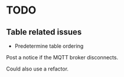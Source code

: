 # TODO

## Table related issues
- Predetermine table ordering

Post a notice if the MQTT broker disconnects.

Could also use a refactor.

